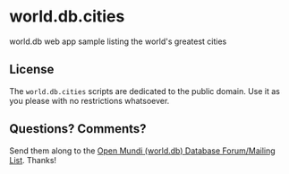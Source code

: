 # world.db.cities

world.db web app sample listing the world's greatest cities




## License

The `world.db.cities` scripts are dedicated to the public domain.
Use it as you please with no restrictions whatsoever.


## Questions? Comments?

Send them along to the [Open Mundi (world.db) Database Forum/Mailing List](http://groups.google.com/group/openmundi).
Thanks!
